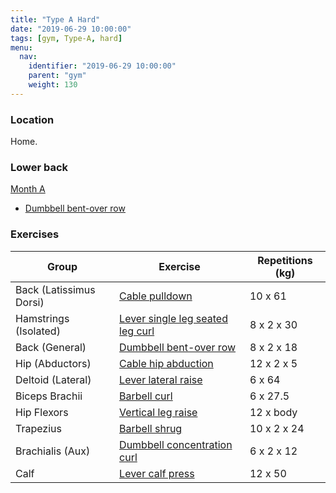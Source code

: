 ```yaml
---
title: "Type A Hard"
date: "2019-06-29 10:00:00"
tags: [gym, Type-A, hard]
menu:
  nav:
    identifier: "2019-06-29 10:00:00"
    parent: "gym"
    weight: 130
---
```


### Location

Home.

### Lower back
[Month A](https://exrx.net/WeightTraining/LowBack)

- [Dumbbell bent-over row](https://exrx.net/WeightExercises/BackGeneral/DBBentOverRow)

### Exercises

| Group                   | Exercise                                                                                                       | Repetitions (kg) |
|-------------------------|----------------------------------------------------------------------------------------------------------------|------------------|
| Back (Latissimus Dorsi) | [Cable pulldown](https://exrx.net/WeightExercises/LatissimusDorsi/CBFrontPulldown)                             | 10 x 61          |
| Hamstrings (Isolated)   | [Lever single leg seated leg curl](https://exrx.net/WeightExercises/Hamstrings/LVSingleLegSeatedLegCurlHammer) | 8 x 2 x 30       |
| Back (General)          | [Dumbbell bent-over row](https://exrx.net/WeightExercises/BackGeneral/DBBentOverRow)                           | 8 x 2 x 18       |
| Hip (Abductors)         | [Cable hip abduction](https://exrx.net/WeightExercises/HipAbductor/CBHipAbduction)                             | 12 x 2 x 5       |
| Deltoid (Lateral)       | [Lever lateral raise](https://exrx.net/WeightExercises/DeltoidLateral/LVLateralRaise)                          | 6 x 64           |
| Biceps Brachii          | [Barbell curl](https://exrx.net/WeightExercises/Biceps/BBCurl)                                                 | 6 x 27.5         |
| Hip Flexors             | [Vertical leg raise](https://exrx.net/WeightExercises/HipFlexors/BWVerticalLegRaise)                           | 12 x body        |
| Trapezius               | [Barbell shrug](https://exrx.net/WeightExercises/TrapeziusUpper/BBShrug)                                       | 10 x 2 x 24      |
| Brachialis (Aux)        | [Dumbbell concentration curl](https://exrx.net/WeightExercises/Brachialis/BBPreacherCurl)                      | 6 x 2 x 12       |
| Calf                    | [Lever calf press](https://exrx.net/WeightExercises/Gastrocnemius/LV45CalfPress)                               | 12 x 50          |
